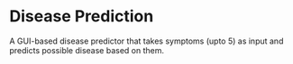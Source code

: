 # Disease Prediction

A GUI-based disease predictor that takes symptoms (upto 5) as input and predicts possible disease based on them.

